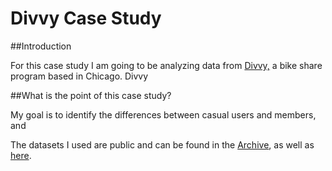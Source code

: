 # Divvy Case Study

##Introduction

For this case study I am going to be analyzing data from [Divvy,](https://www.divvybikes.com) a bike share program based in Chicago. Divvy

##What is the point of this case study?

My goal is to identify the differences between casual users and members, and 



The datasets I used are public and can be found in the [Archive](https://github.com/aaronjoslinwangdu/bike-share-case-study/tree/master/Archive), as well as [here](https://divvy-tripdata.s3.amazonaws.com/index.html).



